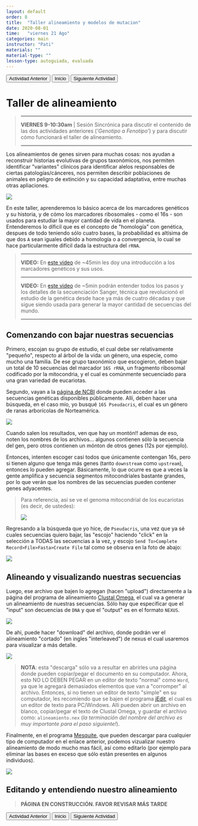```yaml
---
layout: default
order: 8
title:  "Taller alineamiento y modelos de mutacion"
date: 2020-08-01
time:   "viernes 21 Ago"
categories: main
instructor: "Pati"
materials: ""
material-type: ""
lesson-type: autoguiada, evaluada
---
```


<a href="https://pesalerno.github.io/genetica-ago-2020/main/2020/06/08/7_geno-feno-2.html"><button>Actividad Anterior</button></a>		<a href="https://pesalerno.github.io/genetica-ago-2020/"><button>Inicio</button></a>    <a href="https://pesalerno.github.io/genetica-ago-2020/main/2020/06/09/9_proyectos-2.html"><button>Siguiente Actividad</button></a>

# Taller de alineamiento 




> -------------------
> 
> **VIERNES 9-10:30am** | Sesión Sincrónica para discutir el contenido de las dos actividades anteriores (*'Genotipo a Fenotipo'*) y para discutir cómo funcionará el taller de alineamiento. 
> 
> ------------------------ 
 
 
Los alineamientos de genes sirven para muchas cosas: nos ayudan a reconstruir historias evolutivas de grupos taxonómicos, nos permiten identificar "variantes" clínicos para identificar alelos responsables de ciertas patologías/cánceres, nos permiten describir poblaciones de animales en peligro de extinción y su capacidad adaptativa, entre muchas otras apliaciones. 

![](https://github.com/pesalerno/genetica-ago-2020/blob/master/files/rDNA.png?raw=true)<br>

En este taller, aprenderemos lo básico acerca de los marcadores genéticos y su historia, y de cómo los marcadores ribosomales - como el 16s - son usados para estudiar la mayor cantidad de vida en el planeta. Entenderemos lo díficil que es el concepto de "homología" con genética, despues de todo teniendo sólo cuatro bases, la probabilidad es altísima de que dos `A` sean iguales debido a homología o a convergencia, lo cual se hace particularmente difícil dada la estructura del `rRNA`. 


>--------------------------
>
>**VIDEO:** En [este video]() de ~45min les doy una introducción a los marcadores genéticos y sus usos.
>
>--------------------------
>
>**VIDEO:** En [este video](https://www.youtube.com/watch?v=wdS3j0TgbjM) de ~5min podrán entender todos los pasos y los detalles de la secuenciación Sanger, técnica que revolucionó el estudio de la genética desde hace ya más de cuatro décadas y que sigue siendo usada para generar la mayor cantidad de secuencias del mundo. 
>
>--------------------------



## Comenzando con bajar nuestras secuencias


Primero, escojan su grupo de estudio, el cual debe ser relativamente "pequeño", respecto al árbol de la vida: un género, una especie, como mucho una familia. De ese grupo taxonómico que escogieron, deben bajar un total de 10 secuencias del marcador `16S rRNA`, un fragmento ribosomal codificado por la mitocondria, y el cual es comúnmente secuenciado para una gran variedad de eucariotas. 


Segundo, vayan a la [página de NCBI](https://www.ncbi.nlm.nih.gov/nuccore/) donde pueden acceder a las secuencias genéticas disponibles públicamente. Allí, deben hacer una búsqueda, en el caso mío, yo busqué `16S Pseudacris`, el cual es un género de ranas arborícolas de Norteamérica. 

![](https://github.com/pesalerno/genetica-ago-2020/blob/master/files/ncbi.png?raw=true)<br>

Cuando salen los resultados, ven que hay un montón!! ademas de eso, noten los nombres de los archivos... algunos contienen sólo la secuencia del gen, pero otros contienen un mónton de otros genes (12s por ejemplo).



Entonces, intenten escoger casi todos que únicamente contengan 16s, pero si tienen alguno que tenga más genes (tanto `downstream` como `upstream`), entonces lo pueden agregar. Básicamente, lo que ocurre es que a veces la gente amplifica y secuencia segmentos mitocondriales bastante grandes, por lo que verán que los nombres de las secuencias pueden contener genes adyacentes. 

>Para referencia, así se ve el genoma mitocondrial de los eucariotas (es decir, de ustedes): 
>
>![](https://github.com/pesalerno/genetica-ago-2020/blob/master/files/mtDNA-genome.png?raw=true)<br>
>


Regresando a la búsqueda que yo hice, de `Pseudacris`, una vez que ya sé cuales secuencias quiero bajar, las "escojo" haciendo "click" en la selección a TODAS las secuencias a la vez, y escojo `Send To>Complete Record>File>Fasta>Create File` tal como se observa en la foto de abajo:

![](https://github.com/pesalerno/genetica-ago-2020/blob/master/files/pseudacris-download.png?raw=true)<br>


## Alineando y visualizando nuestras secuencias

Luego, ese archivo que bajen lo agregan (hacen "upload") directamente a la página del programa de alineamiento [Clustal Omega](https://www.ebi.ac.uk/Tools/msa/clustalo/), el cual va a generar un alineamiento de nuestras secuencias. Sólo hay que especificar que el "input" son decuencias de `DNA` y que el "output" es en el formato `NEXUS`.  

![](https://github.com/pesalerno/genetica-ago-2020/blob/master/files/clustal-input.png?raw=true)<br>

De ahi, puede hacer "download" del archivo, donde podrán ver el alineamiento "cortado" (en ingles "interleaved") de nexus el cual usaremos para visualizar a más detalle. 


![](https://github.com/pesalerno/genetica-ago-2020/blob/master/files/clustal-output.png?raw=true)<br>

>**NOTA**: esta "descarga" sólo va a resultar en abrirles una página donde pueden copiar/pegar el documento en su computador. Ahora, esto NO LO DEBEN PEGAR en un editor de texto "normal" como `Word`, ya que le agregará demasiados elementos que van a "corromper" al archivo. Entonces, si no tienen un editor de texto "simple" en su computador, les recomiendo que se bajen el programa [jEdit](http://www.jedit.org/), el cual es un editor de texto para PC/Windows. Alli pueden abrir un archivo en blanco, copiar/pegar el texto de Clustal Omega, y guardar el archivo como: `alineamiento.nex` (*la terminación del nombre del archivo es muy importante para el paso siguiente!*).


Finalmente, en el programa [Mesquite](https://www.mesquiteproject.org/Installation.html), que pueden descargar para cualquier tipo de computador en el enlace anterior, podemos vizualizar nuestro alineamiento de modo mucho mas fácil, así como editarlo (por ejemplo para eliminar las bases en exceso que sólo están presentes en algunos individuos).



![](https://github.com/pesalerno/genetica-ago-2020/blob/master/files/mesquite-align.png?raw=true)<br>

## Editando y entendiendo nuestro alineamiento


>**PÁGINA EN CONSTRUCCIÓN. FAVOR REVISAR MÁS TARDE**

 
 
<a href="https://pesalerno.github.io/genetica-ago-2020/main/2020/06/08/7_geno-feno-2.html"><button>Actividad Anterior</button></a>		<a href="https://pesalerno.github.io/genetica-ago-2020/"><button>Inicio</button></a>    <a href="https://pesalerno.github.io/genetica-ago-2020/main/2020/06/09/9_proyectos-2.html"><button>Siguiente Actividad</button></a>






